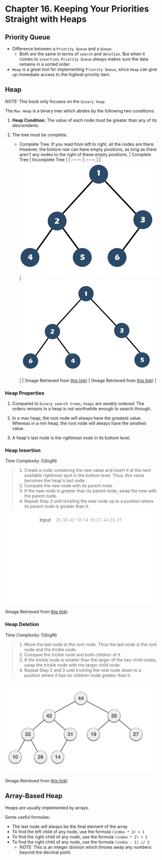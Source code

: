 # Chapter 16. Keeping Your Priorities Straight with Heaps

## Priority Queue

- Difference between a `Priority Queue` and a `Queue`:
    - Both are the same in terms of `search` and `deletion`. But when it comes to `insertion`, `Priority Queue` always makes sure the data remains in a sorted order.
- `Heap` is a great tool for implementing `Priority Queue`, since `Heap` can give up immediate access to the highest-priority item.


## Heap

*NOTE:* This book only focuses on the `binary heap`.

The `Max Heap` is a binary tree which abides by the following two conditions:

1. **Heap Condition:** The value of each node must be greater than any of its descendants.

2. The tree must be complete.
    - Complete Tree: If you read from left to right, all the nodes are there. However, the bottom row can have empty positions, as long as there aren't any nodes to the right of these empty positions.
    |   Complete Tree    | Incomplete Tree |
    |    :----: |    :----:   |
    | ![Complete Tree](./img/complete_binary_tree.png)  | ![Incomplete Tree](./img/incomplete_binary_tree.png)  |
    | (Image Retrieved from [this link](https://www.javatpoint.com/full-binary-tree-vs-complete-binary-tree))     | (Image Retrieved from [this link](https://www.javatpoint.com/full-binary-tree-vs-complete-binary-tree))  |


### Heap Properties

1. Compared to `binary search trees`, `heaps` are *weakly ordered*. The orders remains in a heap is not worthwhile enough to search through.

2. In a max heap, the root node will always have the greatest value. Whereas in a min heap, the root node will always have the smallest value.

3. A heap's last node is the rightmost node in its bottom level.


### Heap Insertion

*Time Complexity:* O(logN)

> 1. Create a node containing the new value and insert it at the next available rightmost spot in the bottom level. Thus, this value becomes the heap's last node.
> 2. Compare the new node with its parent node.
> 3. If the new node is greater than its parent node, swap the new with the parent node.
> 4. Repeat Step 3 until trickling the new node up to a position where its parent node is greater than it.

![Heap Insertion](./img/heap_insertion.gif)

(Image Retrieved from [this link](https://www.tutorialspoint.com/data_structures_algorithms/heap_data_structure.htm))


### Heap Deletion

*Time Complexity:* O(logN)

> 1. Move the last node to the root node. Thus the last node is the root node and the trickle node.
> 2. Compare the trickle node and both children of it.
> 3. If the trickle node is smaller than the larger of the two child nodes, swap the trickle node with the larger child node.
> 4. Repeat Step 2 and 3 until trickling the new node down to a position where it has no children node greater than it.

![Heap Deletion](./img/heap_deletion.gif)

(Image Retrieved from [this link](https://www.tutorialspoint.com/data_structures_algorithms/heap_data_structure.htm))


## Array-Based Heap

Heaps are usually implemented by arrays.

Some useful formulas:
- The last node will always be the final element of the array
- To find the left child of any node, use the formula `(index * 2) + 1`
- To find the right child of any node, use the formula `(index * 2) + 2`
- To find the right child of any node, use the formula `(index - 1) // 2`
    - *NOTE:* This is an integer division which throws away any numbers beyond the decimal point.

